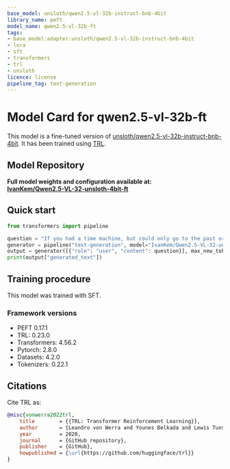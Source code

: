 ```yaml
---
base_model: unsloth/qwen2.5-vl-32b-instruct-bnb-4bit
library_name: peft
model_name: qwen2.5-vl-32b-ft
tags:
- base_model:adapter:unsloth/qwen2.5-vl-32b-instruct-bnb-4bit
- lora
- sft
- transformers
- trl
- unsloth
licence: license
pipeline_tag: text-generation
---
```


# Model Card for qwen2.5-vl-32b-ft

This model is a fine-tuned version of [unsloth/qwen2.5-vl-32b-instruct-bnb-4bit](https://huggingface.co/unsloth/qwen2.5-vl-32b-instruct-bnb-4bit).
It has been trained using [TRL](https://github.com/huggingface/trl).

## Model Repository

**Full model weights and configuration available at:**  
**[IvanKem/Qwen2.5-VL-32-unsloth-4bit-ft](https://huggingface.co/IvanKem/Qwen2.5-VL-32-unsloth-4bit-ft)**

## Quick start

```python
from transformers import pipeline

question = "If you had a time machine, but could only go to the past or the future once and never return, which would you choose and why?"
generator = pipeline("text-generation", model="IvanKem/Qwen2.5-VL-32-unsloth-4bit-ft", device="cuda")
output = generator([{"role": "user", "content": question}], max_new_tokens=128, return_full_text=False)[0]
print(output["generated_text"])
```

## Training procedure

 


This model was trained with SFT.

### Framework versions

- PEFT 0.17.1
- TRL: 0.23.0
- Transformers: 4.56.2
- Pytorch: 2.8.0
- Datasets: 4.2.0
- Tokenizers: 0.22.1

## Citations



Cite TRL as:
    
```bibtex
@misc{vonwerra2022trl,
	title        = {{TRL: Transformer Reinforcement Learning}},
	author       = {Leandro von Werra and Younes Belkada and Lewis Tunstall and Edward Beeching and Tristan Thrush and Nathan Lambert and Shengyi Huang and Kashif Rasul and Quentin Gallou{\'e}dec},
	year         = 2020,
	journal      = {GitHub repository},
	publisher    = {GitHub},
	howpublished = {\url{https://github.com/huggingface/trl}}
}
```
